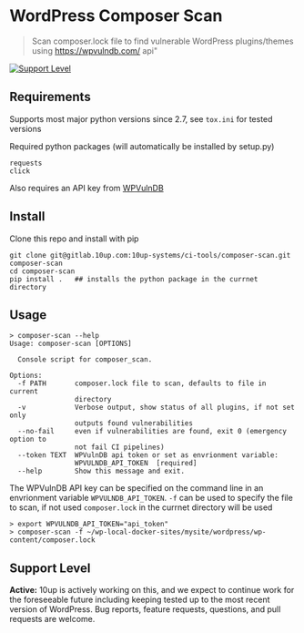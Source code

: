 # WordPress Composer Scan

> Scan composer.lock file to find vulnerable WordPress plugins/themes using https://wpvulndb.com/ api"

[![Support Level](https://img.shields.io/badge/support-active-green.svg)](#support-level)

## Requirements

Supports most major python versions since 2.7, see `tox.ini` for tested versions

Required python packages (will automatically be installed by setup.py)

```:text
requests
click
```

Also requires an API key from [WPVulnDB](https://wpvulndb.com/)

## Install

Clone this repo and install with pip

```:bash
git clone git@gitlab.10up.com:10up-systems/ci-tools/composer-scan.git composer-scan
cd composer-scan
pip install .   ## installs the python package in the currnet directory
```

## Usage

```:bash
> composer-scan --help
Usage: composer-scan [OPTIONS]

  Console script for composer_scan.

Options:
  -f PATH       composer.lock file to scan, defaults to file in current
                directory
  -v            Verbose output, show status of all plugins, if not set only
                outputs found vulnerabilities
  --no-fail     even if vulnerabilities are found, exit 0 (emergency option to
                not fail CI pipelines)
  --token TEXT  WPVulnDB api token or set as envrionment variable:
                WPVULNDB_API_TOKEN  [required]
  --help        Show this message and exit.
```

The WPVulnDB API key can be specified on the command line in an envrionment variable `WPVULNDB_API_TOKEN`. `-f` can be used to specify the file to scan, if not used `composer.lock` in the currnet directory will be used

```:bash
> export WPVULNDB_API_TOKEN="api_token"
> composer-scan -f ~/wp-local-docker-sites/mysite/wordpress/wp-content/composer.lock
```

## Support Level

**Active:** 10up is actively working on this, and we expect to continue work for the foreseeable future including keeping tested up to the most recent version of WordPress.  Bug reports, feature requests, questions, and pull requests are welcome.
